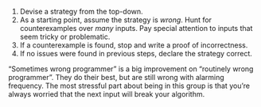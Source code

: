 1. Devise a strategy from the top-down.
2. As a starting point, assume the strategy is _wrong_. Hunt for counterexamples over _many_ inputs. Pay special attention to inputs that seem tricky or problematic.
3. If a counterexample is found, stop and write a proof of incorrectness.
4. If no issues were found in previous steps, declare the strategy correct.

“Sometimes wrong programmer” is a big improvement on “routinely wrong programmer”. They do their best, but are still wrong with alarming frequency. The most stressful part about being in this group is that you’re always worried that the next input will break your algorithm.